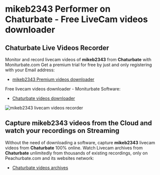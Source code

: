 # mikeb2343 Performer on Chaturbate - Free LiveCam videos downloader

## Chaturbate Live Videos Recorder

Monitor and record livecam videos of **mikeb2343** from **Chaturbate** with Moniturbate.com
Get a premium trial for free by just and only registering with your Email address:
* [mikeb2343 Premium videos downloader](https://moniturbate.com/request-demo-licence-key.html)

Free livecam videos downloader - Moniturbate Software:
* [Chaturbate videos downloader](https://moniturbate.com/moniturbate-download-software.html)

![mikeb2343 livecam videos recorder](https://peachurnet.com/templates/moniturbate-software.png)


## Capture mikeb2343 videos from the Cloud and watch your recordings on Streaming

Without the need of downloading a software, capture **mikeb2343** livecam videos from **Chaturbate** 100% online.
Watch Livecam archives from **Chaturbate** unlimitedly from thousands of existing recordings, only on Peachurbate.com and its websites network:
* [Chaturbate videos archives](https://peachurnet.com/)